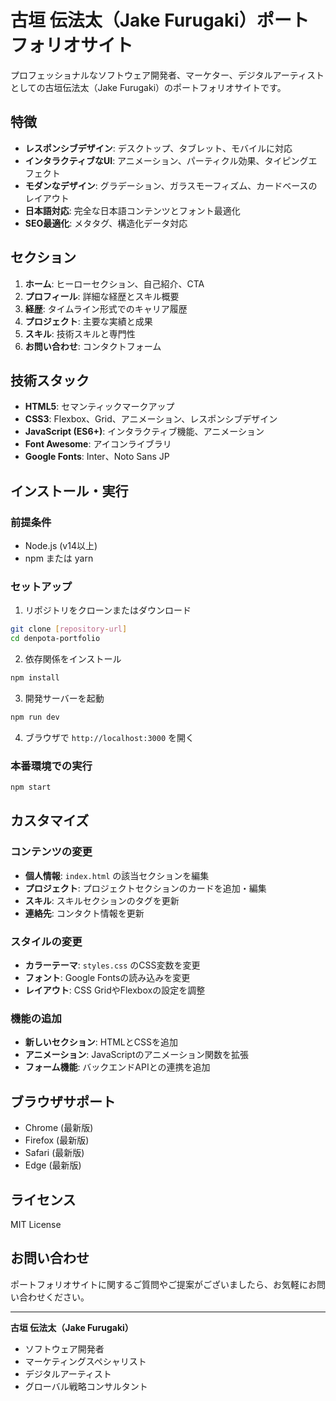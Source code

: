 # 古垣 伝法太（Jake Furugaki）ポートフォリオサイト

プロフェッショナルなソフトウェア開発者、マーケター、デジタルアーティストとしての古垣伝法太（Jake Furugaki）のポートフォリオサイトです。

## 特徴

- **レスポンシブデザイン**: デスクトップ、タブレット、モバイルに対応
- **インタラクティブなUI**: アニメーション、パーティクル効果、タイピングエフェクト
- **モダンなデザイン**: グラデーション、ガラスモーフィズム、カードベースのレイアウト
- **日本語対応**: 完全な日本語コンテンツとフォント最適化
- **SEO最適化**: メタタグ、構造化データ対応

## セクション

1. **ホーム**: ヒーローセクション、自己紹介、CTA
2. **プロフィール**: 詳細な経歴とスキル概要
3. **経歴**: タイムライン形式でのキャリア履歴
4. **プロジェクト**: 主要な実績と成果
5. **スキル**: 技術スキルと専門性
6. **お問い合わせ**: コンタクトフォーム

## 技術スタック

- **HTML5**: セマンティックマークアップ
- **CSS3**: Flexbox、Grid、アニメーション、レスポンシブデザイン
- **JavaScript (ES6+)**: インタラクティブ機能、アニメーション
- **Font Awesome**: アイコンライブラリ
- **Google Fonts**: Inter、Noto Sans JP

## インストール・実行

### 前提条件
- Node.js (v14以上)
- npm または yarn

### セットアップ

1. リポジトリをクローンまたはダウンロード
```bash
git clone [repository-url]
cd denpota-portfolio
```

2. 依存関係をインストール
```bash
npm install
```

3. 開発サーバーを起動
```bash
npm run dev
```

4. ブラウザで `http://localhost:3000` を開く

### 本番環境での実行

```bash
npm start
```

## カスタマイズ

### コンテンツの変更

- **個人情報**: `index.html` の該当セクションを編集
- **プロジェクト**: プロジェクトセクションのカードを追加・編集
- **スキル**: スキルセクションのタグを更新
- **連絡先**: コンタクト情報を更新

### スタイルの変更

- **カラーテーマ**: `styles.css` のCSS変数を変更
- **フォント**: Google Fontsの読み込みを変更
- **レイアウト**: CSS GridやFlexboxの設定を調整

### 機能の追加

- **新しいセクション**: HTMLとCSSを追加
- **アニメーション**: JavaScriptのアニメーション関数を拡張
- **フォーム機能**: バックエンドAPIとの連携を追加

## ブラウザサポート

- Chrome (最新版)
- Firefox (最新版)
- Safari (最新版)
- Edge (最新版)

## ライセンス

MIT License

## お問い合わせ

ポートフォリオサイトに関するご質問やご提案がございましたら、お気軽にお問い合わせください。

---

**古垣 伝法太（Jake Furugaki）**
- ソフトウェア開発者
- マーケティングスペシャリスト  
- デジタルアーティスト
- グローバル戦略コンサルタント

